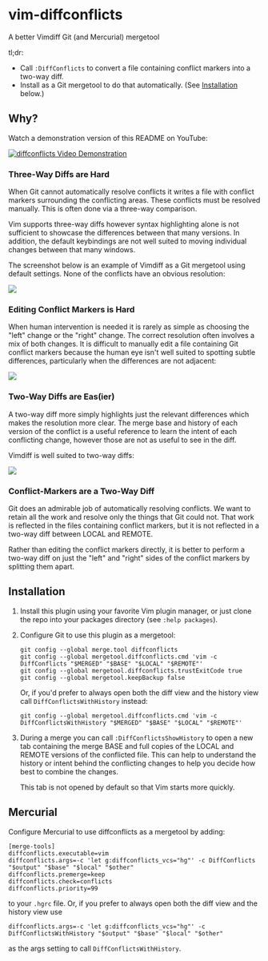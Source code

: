 # vim-diffconflicts

A better Vimdiff Git (and Mercurial)  mergetool

tl;dr:

* Call `:DiffConflicts` to convert a file containing conflict markers into
  a two-way diff.
* Install as a Git mergetool to do that automatically. (See
  [Installation](#installation) below.)

## Why?

Watch a demonstration version of this README on YouTube:

[![diffconflicts Video Demonstration](https://img.youtube.com/vi/Pxgl3Wtf78Y/0.jpg)](https://www.youtube.com/watch?v=Pxgl3Wtf78Y)

### Three-Way Diffs are Hard

When Git cannot automatically resolve conflicts it writes a file with conflict
markers surrounding the conflicting areas. These conflicts must be resolved
manually. This is often done via a three-way comparison.

Vim supports three-way diffs however syntax highlighting alone is not
sufficient to showcase the differences between that many versions. In addition,
the default keybindings are not well suited to moving individual changes
between that many windows.

The screenshot below is an example of Vimdiff as a Git mergetool using default
settings. None of the conflicts have an obvious resolution:

![](./_utils/default-vimdiff.png)

### Editing Conflict Markers is Hard

When human intervention is needed it is rarely as simple as choosing the "left"
change or the "right" change. The correct resolution often involves a mix of
both changes. It is difficult to manually edit a file containing Git conflict
markers because the human eye isn't well suited to spotting subtle differences,
particularly when the differences are not adjacent:

![](./_utils/conflict-markers.png)

### Two-Way Diffs are Eas(ier)

A two-way diff more simply highlights just the relevant differences which makes
the resolution more clear. The merge base and history of each version of the
conflict is a useful reference to learn the intent of each conflicting change,
however those are not as useful to see in the diff.

Vimdiff is well suited to two-way diffs:

![](./_utils/vim-diffconflicts.png)

### Conflict-Markers are a Two-Way Diff

Git does an admirable job of automatically resolving conflicts. We want to
retain all the work and resolve only the things that Git could not. That work
is reflected in the files containing conflict markers, but it is not reflected
in a two-way diff between LOCAL and REMOTE.

Rather than editing the conflict markers directly, it is better to perform a
two-way diff on just the "left" and "right" sides of the conflict markers by
splitting them apart.

## Installation

1.  Install this plugin using your favorite Vim plugin manager, or just clone
    the repo into your packages directory (see `:help packages`).

2.  Configure Git to use this plugin as a mergetool:

    ```
    git config --global merge.tool diffconflicts
    git config --global mergetool.diffconflicts.cmd 'vim -c DiffConflicts "$MERGED" "$BASE" "$LOCAL" "$REMOTE"'
    git config --global mergetool.diffconflicts.trustExitCode true
    git config --global mergetool.keepBackup false
    ```

    Or, if you'd prefer to always open both the diff view and the history view
    call `DiffConflictsWithHistory` instead:

    ```
    git config --global mergetool.diffconflicts.cmd 'vim -c DiffConflictsWithHistory "$MERGED" "$BASE" "$LOCAL" "$REMOTE"'
    ```

3.  During a merge you can call `:DiffConflictsShowHistory` to open a new tab
    containing the merge BASE and full copies of the LOCAL and REMOTE versions
    of the conflicted file. This can help to understand the history or intent
    behind the conflicting changes to help you decide how best to combine the
    changes.

    This tab is not opened by default so that Vim starts more quickly.


## Mercurial

Configure Mercurial to use diffconflicts as a mergetool by adding:

    [merge-tools]
    diffconflicts.executable=vim
    diffconflicts.args=-c 'let g:diffconflicts_vcs="hg"' -c DiffConflicts "$output" "$base" "$local" "$other"
    diffconflicts.premerge=keep
    diffconflicts.check=conflicts
    diffconflicts.priority=99

to your `.hgrc` file.
Or, if you prefer to always open both the diff view and the history view use

    diffconflicts.args=-c 'let g:diffconflicts_vcs="hg"' -c DiffConflictsWithHistory "$output" "$base" "$local" "$other"

as the args setting to call `DiffConflictsWithHistory`.
